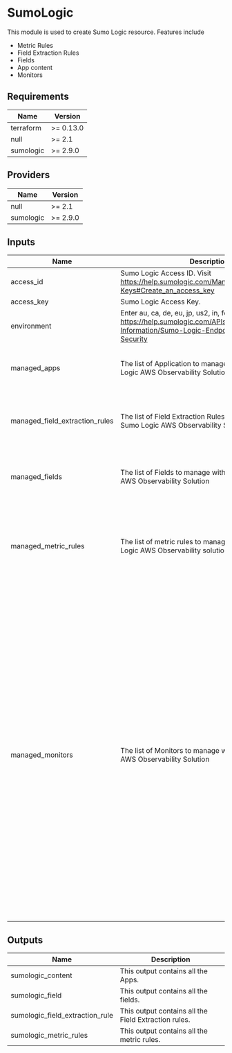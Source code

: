 # SumoLogic

This module is used to create Sumo Logic resource. Features include
- Metric Rules
- Field Extraction Rules
- Fields
- App content
- Monitors

## Requirements

| Name | Version |
|------|---------|
| terraform | >= 0.13.0 |
| null | >= 2.1 |
| sumologic | >= 2.9.0 |

## Providers

| Name | Version |
|------|---------|
| null | >= 2.1 |
| sumologic | >= 2.9.0 |

## Inputs

| Name | Description | Type | Default | Required |
|------|-------------|------|---------|:--------:|
| access\_id | Sumo Logic Access ID. Visit https://help.sumologic.com/Manage/Security/Access-Keys#Create_an_access_key | `string` | n/a | yes |
| access\_key | Sumo Logic Access Key. | `string` | n/a | yes |
| environment | Enter au, ca, de, eu, jp, us2, in, fed or us1. Visit https://help.sumologic.com/APIs/General-API-Information/Sumo-Logic-Endpoints-and-Firewall-Security | `string` | n/a | yes |
| managed\_apps | The list of Application to manage within the Sumo Logic AWS Observability Solution | <pre>map(object({<br>    folder_id    = string<br>    content_json = string<br>  }))</pre> | `{}` | no |
| managed\_field\_extraction\_rules | The list of Field Extraction Rules to manage within the Sumo Logic AWS Observability Solution | <pre>map(object({<br>    name             = string<br>    parse_expression = string<br>    scope            = string<br>    enabled          = bool<br>  }))</pre> | `{}` | no |
| managed\_fields | The list of Fields to manage within the Sumo Logic AWS Observability Solution | <pre>map(object({<br>    field_name = string<br>    data_type  = string<br>    state      = bool<br>  }))</pre> | `{}` | no |
| managed\_metric\_rules | The list of metric rules to manage within the Sumo Logic AWS Observability solution. | <pre>map(object({<br>    metric_rule_name = string<br>    match_expression = string<br>    sleep            = number<br>    variables_to_extract = list(object({<br>      name        = string<br>      tagSequence = string<br>    }))<br>  }))</pre> | `{}` | no |
| managed\_monitors | The list of Monitors to manage within the Sumo Logic AWS Observability Solution | <pre>map(object({<br>    monitor_name         = string<br>    monitor_description  = string<br>    monitor_monitor_type = string<br>    monitor_parent_id    = string<br>    monitor_is_disabled  = bool<br>    queries              = map(string)<br>    triggers = list(object({<br>      threshold_type   = string<br>      threshold        = string<br>      time_range       = string<br>      occurrence_type  = string<br>      trigger_source   = string<br>      trigger_type     = string<br>      detection_method = string<br>    }))<br>    connection_notifications = list(object(<br>      {<br>        connection_type       = string,<br>        connection_id         = string,<br>        payload_override      = string,<br>        run_for_trigger_types = list(string)<br>      }<br>    ))<br>    email_notifications = list(object(<br>      {<br>        connection_type       = string,<br>        recipients            = list(string),<br>        subject               = string,<br>        time_zone             = string,<br>        message_body          = string,<br>        run_for_trigger_types = list(string)<br>      }<br>    ))<br>    group_notifications = bool<br>  }))</pre> | `{}` | no |

## Outputs

| Name | Description |
|------|-------------|
| sumologic\_content | This output contains all the Apps. |
| sumologic\_field | This output contains all the fields. |
| sumologic\_field\_extraction\_rule | This output contains all the Field Extraction rules. |
| sumologic\_metric\_rules | This output contains all the metric rules. |
